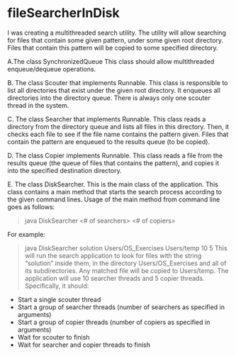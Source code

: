 # fileSearcherInDisk

I was creating a multithreaded search utility.
The utility will allow searching for files that contain some given pattern, under some given root directory.
Files that contain this pattern will be copied to some specified directory.

A.The class SynchronizedQueue
This class should allow multithreaded enqueue/dequeue operations.

B. The class Scouter that implements Runnable.
This class is responsible to list all directories that exist under the given root directory.
It enqueues all directories into the directory queue. There is always only one scouter thread in the system.
      
C. The class Searcher that implements Runnable.
This class reads a directory from the directory queue and lists all files in this directory.
Then, it checks each file to see if the file name contains the pattern given.
Files that contain the pattern are enqueued to the results queue (to be copied).

D. The class Copier implements Runnable.
This class reads a file from the results queue (the queue of files that contains the pattern),
and copies it into the specified destination directory.

E. The class DiskSearcher.
This is the main class of the application. 
This class contains a main method that starts the search process according to the given command lines.
Usage of the main method from command line goes as follows:
> java DiskSearcher 
<filename-pattern> <root directory> <destination directory> <# of searchers> <# of copiers>

For example:
> java DiskSearcher solution Users/OS_Exercises Users/temp 10 5
This will run the search application to look for files with the string “solution” inside them, in the directory 
Users/OS_Exercises and all of its subdirectories.
Any matched file will be copied to Users/temp. The application will use 10 searcher threads and 5 copier threads.
Specifically, it should:
- Start a single scouter thread
- Start a group of searcher threads (number of searchers as specified in arguments)
- Start a group of copier threads (number of copiers as specified in arguments)
- Wait for scouter to finish
- Wait for searcher and copier threads to finish
